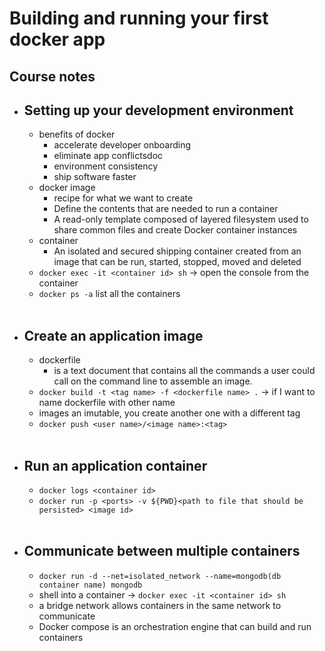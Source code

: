 # Building and running your first docker app

## Course notes
- ## Setting up your development environment
  - benefits of docker
    - accelerate developer onboarding
    - eliminate app conflictsdoc
    - environment consistency
    - ship software faster
  - docker image
    - recipe for what we want to create
    - Define the contents that are needed to run a container
    - A read-only template composed of layered filesystem used to share common files and create Docker container instances
  - container 
    - An isolated and secured shipping container created from an image that can be run, started, stopped, moved and deleted
  - `docker exec -it <container id> sh` -> open the console from the container
  - `docker ps -a` list all the containers
<br><br>
- ## Create an application image
  - dockerfile
    - is a text document that contains all the commands a user could call on the command line to assemble an image.
  - `docker build -t <tag name> -f <dockerfile name> .` -> if I want to name dockerfile with other name
  - images an imutable, you create another one with a different tag
  - `docker push <user name>/<image name>:<tag>`
<br><br>
- ## Run an  application container
  - `docker logs <container id>`
  - `docker run -p <ports> -v ${PWD}<path to file that should be persisted> <image id>`
<br><br>
- ## Communicate between multiple containers
   - `docker run -d --net=isolated_network --name=mongodb(db container name) mongodb`
   - shell into a container -> `docker exec -it <container id> sh`
  - a bridge network allows containers in the same network to communicate
  - Docker compose is an orchestration engine that can build and run containers